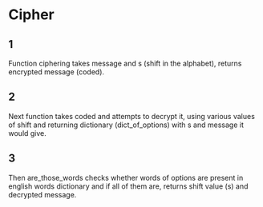 Cipher
=
1
-
Function ciphering takes message and s (shift in the alphabet), returns encrypted message (coded).

2
-
Next function takes coded and attempts to decrypt it, using various values of shift and returning dictionary (dict_of_options) with s and message it would give.

3
-
Then are_those_words checks whether words of options are present in english words dictionary and if all of them are, returns shift value (s) and decrypted message.


